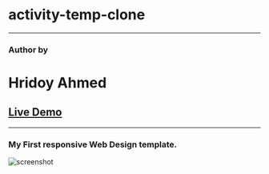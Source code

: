 # activity-temp-clone
<hr/>
<h3>Author by</h3>
<h1>Hridoy Ahmed</h1>
<h2><a href="https://hridoy8888.github.io/activity-temp-clone/">Live Demo</a></h2>
<hr/>
<h3>My First responsive Web Design template.</h3>
<img src="assets/img/activity-clone.png" alt="screenshot"> 
